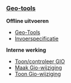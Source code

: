 ### [Geo-tools](Home)

**Offline uitvoeren**
- [Geo-Tools](Geo-tools-uitvoeren)
- [Invoerspecificatie](Invoerspecificatie)

**Interne werking**
- [Toon/controleer GIO](Toon-controleer-gio)
- [Maak Gio-wijziging](Maak-gio-wijziging)
- [Toon Gio-wijziging](Toon-gio-wijziging)

